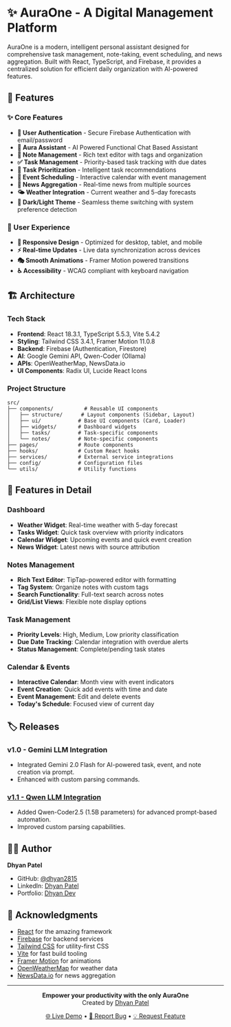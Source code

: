 
# ✨ AuraOne - A Digital Management Platform

AuraOne is a modern, intelligent personal assistant designed for comprehensive task management, note-taking, event scheduling, and news aggregation. Built with React, TypeScript, and Firebase, it provides a centralized solution for efficient daily organization with AI-powered features.

## 🚀 Features

### ✨ Core Features
- **🔐 User Authentication** - Secure Firebase Authentication with email/password
- **💬 Aura Assistant** - AI Powered Functional Chat Based Assistant
- **📝 Note Management** - Rich text editor with tags and organization
- **✅ Task Management** - Priority-based task tracking with due dates
- **🎯 Task Prioritization** - Intelligent task recommendations
- **📅 Event Scheduling** - Interactive calendar with event management
- **📰 News Aggregation** - Real-time news from multiple sources
- **🌤️ Weather Integration** - Current weather and 5-day forecasts
- **🎨 Dark/Light Theme** - Seamless theme switching with system preference detection

### 🎨 User Experience
- **📱 Responsive Design** - Optimized for desktop, tablet, and mobile
- **⚡ Real-time Updates** - Live data synchronization across devices
- **🎭 Smooth Animations** - Framer Motion powered transitions
- **♿ Accessibility** - WCAG compliant with keyboard navigation

## 🏗️ Architecture

### Tech Stack
- **Frontend**: React 18.3.1, TypeScript 5.5.3, Vite 5.4.2
- **Styling**: Tailwind CSS 3.4.1, Framer Motion 11.0.8
- **Backend**: Firebase (Authentication, Firestore)
- **AI**: Google Gemini API, Qwen-Coder (Ollama)
- **APIs**: OpenWeatherMap, NewsData.io
- **UI Components**: Radix UI, Lucide React Icons

### Project Structure
```
src/
├── components/          # Reusable UI components
│   ├── structure/      # Layout components (Sidebar, Layout)
│   ├── ui/            # Base UI components (Card, Loader)
│   ├── widgets/       # Dashboard widgets
│   ├── tasks/         # Task-specific components
│   └── notes/         # Note-specific components
├── pages/             # Route components
├── hooks/             # Custom React hooks
├── services/          # External service integrations
├── config/            # Configuration files
└── utils/             # Utility functions
```

## 🎯 Features in Detail

### Dashboard
- **Weather Widget**: Real-time weather with 5-day forecast
- **Tasks Widget**: Quick task overview with priority indicators
- **Calendar Widget**: Upcoming events and quick event creation
- **News Widget**: Latest news with source attribution

### Notes Management
- **Rich Text Editor**: TipTap-powered editor with formatting
- **Tag System**: Organize notes with custom tags
- **Search Functionality**: Full-text search across notes
- **Grid/List Views**: Flexible note display options

### Task Management
- **Priority Levels**: High, Medium, Low priority classification
- **Due Date Tracking**: Calendar integration with overdue alerts
- **Status Management**: Complete/pending task states

### Calendar & Events
- **Interactive Calendar**: Month view with event indicators
- **Event Creation**: Quick add events with time and date
- **Event Management**: Edit and delete events
- **Today's Schedule**: Focused view of current day

## 🏷️ Releases

### v1.0 - Gemini LLM Integration
- Integrated Gemini 2.0 Flash for AI-powered task, event, and note creation via prompt.
- Enhanced with custom parsing commands.

### [v1.1 - Qwen LLM Integration](https://github.com/dhyan2815/AuraOne/releases/tag/v1.1-qwen)
- Added Qwen-Coder2.5 (1.5B parameters) for advanced prompt-based automation.
- Improved custom parsing capabilities.


## 👨‍💻 Author

**Dhyan Patel**
- GitHub: [@dhyan2815](https://github.com/dhyan2815)
- LinkedIn: [Dhyan Patel](https://linkedin.com/in/dhyan-patel)
- Portfolio: [Dhyan Dev](https://dhyan-patel.onrender.com)

## 🙏 Acknowledgments

- [React](https://reactjs.org/) for the amazing framework
- [Firebase](https://firebase.google.com/) for backend services
- [Tailwind CSS](https://tailwindcss.com/) for utility-first CSS
- [Vite](https://vitejs.dev/) for fast build tooling
- [Framer Motion](https://www.framer.com/motion/) for animations
- [OpenWeatherMap](https://openweathermap.org/) for weather data
- [NewsData.io](https://newsdata.io/) for news aggregation


---

<div align="center">
  <p><strong>Empower your productivity with the only AuraOne</strong><br>Created by <a href="https://github.com/dhyan2815">Dhyan Patel</a></p>
  <p>
    <a href="https://aura-one1.web.app/">🌐 Live Demo</a> •
    <a href="https://github.com/dhyan2815/AuraOne/issues">🐛 Report Bug</a> •
    <a href="https://github.com/dhyan2815/AuraOne/issues">💡 Request Feature</a>
  </p>
</div>


